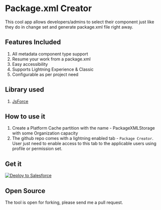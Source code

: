 # Package.xml Creator

This cool app allows developers/admins to select their component just like they do in change set and generate package.xml file right away.

## Features Included

1. All metadata component type support
2. Resume your work from a package.xml
3. Easy accessibility
4. Supports Lightning Experience & Classic
5. Configurable as per project need

## Library used
1. [JsForce](http://jsforce.github.io/jsforce/doc/Metadata.html)

## How to use it
1. Create a Platform Cache partition with the name - PackageXMLStorage with some Organization capacity
2. The github repo comes with a lightning enabled tab - `Package Creator`. User just need to enable access to this tab to the applicable users using profile or permission set.

## Get it
<a href="https://githubsfdeploy.herokuapp.com?owner=santanuhaldersfdc&repo=Package-XML-Creator&ref=master">
  <img alt="Deploy to Salesforce"
       src="https://raw.githubusercontent.com/afawcett/githubsfdeploy/master/deploy.png">
</a>

## Open Source
The tool is open for forking, please send me a pull request.